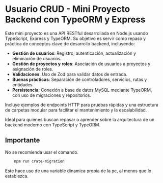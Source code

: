 # Usuario CRUD - Mini Proyecto Backend con TypeORM y Express

Este mini proyecto es una API RESTful desarrollada en Node.js usando TypeScript, Express y TypeORM. Su objetivo es servir como repaso y práctica de conceptos clave de desarrollo backend, incluyendo:

- **Gestión de usuarios**: Registro, autenticación, actualización y eliminación de usuarios.
- **Gestión de proyectos y roles**: Asociación de usuarios a proyectos y asignación de roles.
- **Validaciones**: Uso de Zod para validar datos de entrada.
- **Buenas prácticas**: Separación de controladores, servicios, rutas y entidades.
- **Persistencia**: Conexión a base de datos MySQL mediante TypeORM, con uso de migraciones y repositorios.

Incluye ejemplos de endpoints HTTP para pruebas rápidas y una estructura de carpetas modular para facilitar el mantenimiento y la escalabilidad.

Ideal para quienes buscan repasar o aprender sobre la arquitectura de un backend moderno con TypeScript y TypeORM.

## Importante

No se recomienda usar el comando.

```js
    npm run crate-migration
```

Este hace uso de una variable dinamica propia de la pc, al menos que lo establezca.